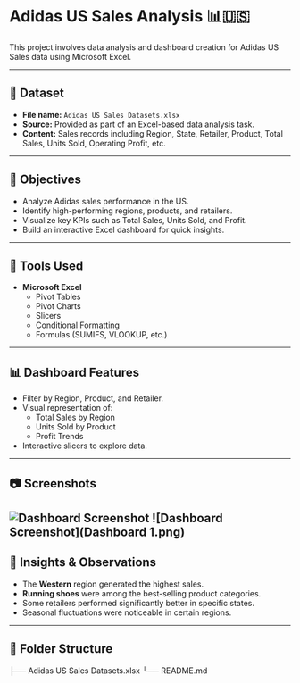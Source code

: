 # Adidas US Sales Analysis 📊🇺🇸

This project involves data analysis and dashboard creation for Adidas US Sales data using Microsoft Excel.

---

## 📁 Dataset

- **File name:** `Adidas US Sales Datasets.xlsx`
- **Source:** Provided as part of an Excel-based data analysis task.
- **Content:** Sales records including Region, State, Retailer, Product, Total Sales, Units Sold, Operating Profit, etc.

---

## 🎯 Objectives

- Analyze Adidas sales performance in the US.
- Identify high-performing regions, products, and retailers.
- Visualize key KPIs such as Total Sales, Units Sold, and Profit.
- Build an interactive Excel dashboard for quick insights.

---

## 🔧 Tools Used

- **Microsoft Excel**
  - Pivot Tables
  - Pivot Charts
  - Slicers
  - Conditional Formatting
  - Formulas (SUMIFS, VLOOKUP, etc.)

---

## 📊 Dashboard Features

- Filter by Region, Product, and Retailer.
- Visual representation of:
  - Total Sales by Region
  - Units Sold by Product
  - Profit Trends
- Interactive slicers to explore data.

---

## 📷 Screenshots

![Dashboard Screenshot](Dashboard.png)
![Dashboard Screenshot](Dashboard 1.png)
---

## 🧠 Insights & Observations

- The **Western** region generated the highest sales.
- **Running shoes** were among the best-selling product categories.
- Some retailers performed significantly better in specific states.
- Seasonal fluctuations were noticeable in certain regions.

---

## 📁 Folder Structure

├── Adidas US Sales Datasets.xlsx
└── README.md
